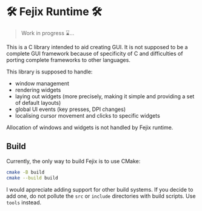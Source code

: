# 🛠️ Fejix Runtime 🛠️

> Work in progress ⌛...

This is a C library intended to aid creating GUI.
It is not supposed to be a complete GUI framework because of specificity of C
and difficulties of porting complete frameworks to other languages.

This library is supposed to handle:
- window management
- rendering widgets
- laying out widgets (more precisely, making it simple
  and providing a set of default layouts)
- global UI events (key presses, DPI changes)
- localising cursor movement and clicks to specific widgets

Allocation of windows and widgets is not handled by Fejix runtime. 

## Build

Currently, the only way to build Fejix is to use CMake:
```sh
cmake -B build
cmake --build build
```

I would appreciate adding support for other build systems.
If you decide to add one, do not pollute the `src` or `include` directories with build scripts. Use `tools` instead.